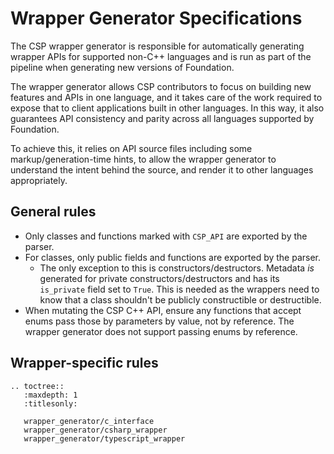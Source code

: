# Wrapper Generator Specifications

The CSP wrapper generator is responsible for automatically generating wrapper APIs for supported non-C++ languages and is run as part of the pipeline when generating new versions of Foundation.

The wrapper generator allows CSP contributors to focus on building new features and APIs in one language, and it takes care of the work required to expose that to client applications built in other languages. In this way, it also guarantees API consistency and parity across all languages supported by Foundation.

To achieve this, it relies on API source files including some markup/generation-time hints, to allow the wrapper generator to understand the intent behind the source, and render it to other languages appropriately. 

## General rules
* Only classes and functions marked with `CSP_API` are exported by the parser.
* For classes, only public fields and functions are exported by the parser.
  * The only exception to this is constructors/destructors. Metadata _is_ generated for private constructors/destructors and has its `is_private` field set to `True`. This is needed as the wrappers need to know that a class shouldn't be publicly constructible or destructible.
* When mutating the CSP C++ API, ensure any functions that accept enums pass those by parameters by value, not by reference. The wrapper generator does not support passing enums by reference.

## Wrapper-specific rules

```eval_rst
.. toctree::
   :maxdepth: 1
   :titlesonly:

   wrapper_generator/c_interface
   wrapper_generator/csharp_wrapper
   wrapper_generator/typescript_wrapper
```